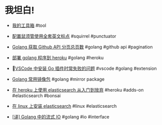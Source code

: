 # 我坦白!

- [我的工具箱](toolbox.md) #tool

- [配置鼠须管使用全套英文标点](squirrel_punctuator.md) #squirrel #punctuator

- [Golang 获取 Github API 分页总页数](github_api_pagination.md) #golang #github api #pagination

- [部署 golang 程序到 heroku](heroku_golang_deploy.md)  #golang #heroku
- [VSCode 中安装 Go 插件时常失败的问题](vscode_go_extensions.md) #vscode #golang #extension
- [Golang 常用镜像包](go.mod.md) #golang #mirror package
- [在 heroku 上使用 elasticsearch 从入门到放弃](es_on_heroku.md) #heroku #adds-on #elasticsearch #bonsai
- [在 linux 上安装 elasticsearch](elasticsearch_installation_on_linux.md) #linux #elasticsearch
- [[译] Golang 中的流式 IO](golang_io_interface.md) #golang #io #interface

